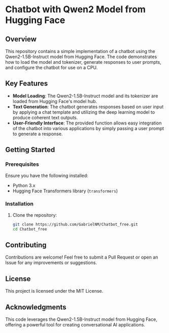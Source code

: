 # Chatbot with Qwen2 Model from Hugging Face

## Overview

This repository contains a simple implementation of a chatbot using the Qwen2-1.5B-Instruct model from Hugging Face. The code demonstrates how to load the model and tokenizer, generate responses to user prompts, and configure the chatbot for use on a CPU.

## Key Features

- **Model Loading**: The Qwen2-1.5B-Instruct model and its tokenizer are loaded from Hugging Face's model hub.
- **Text Generation**: The chatbot generates responses based on user input by applying a chat template and utilizing the deep learning model to produce coherent text outputs.
- **User-Friendly Interface**: The provided function allows easy integration of the chatbot into various applications by simply passing a user prompt to generate a response.

## Getting Started

### Prerequisites

Ensure you have the following installed:

- Python 3.x
- Hugging Face Transformers library (`transformers`)

### Installation

1. Clone the repository:
   ```bash
   git clone https://github.com/GabrielNM/Chatbot_free.git
   cd Chatbot_free

## Contributing
Contributions are welcome! Feel free to submit a Pull Request or open an Issue for any improvements or suggestions.

## License
This project is licensed under the MIT License. 

## Acknowledgments
This code leverages the Qwen2-1.5B-Instruct model from Hugging Face, offering a powerful tool for creating conversational AI applications.
